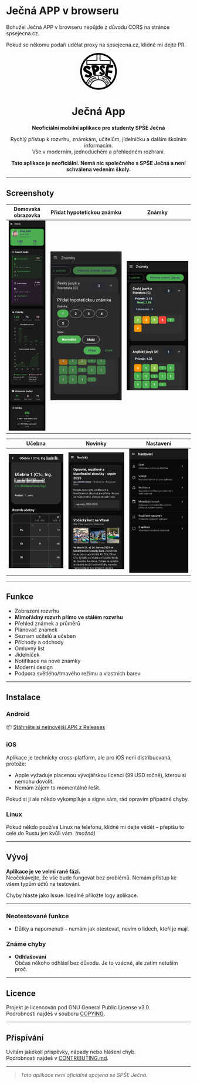 # Ječná APP v browseru

Bohužel Ječná APP v browseru nepůjde z důvodu CORS na stránce spsejecna.cz.

Pokud se někomu podaří udělat proxy na spsejecna.cz, klidně mi dejte PR.


<p align="center">
  <img src="./assets/images/icon.svg" alt="App Icon" width="100"/>
</p>
<h1 align="center">Ječná App</h1>
<p align="center"><b>Neoficiální mobilní aplikace pro studenty SPŠE Ječná</b></p>

<p align="center">
  Rychlý přístup k rozvrhu, známkám, učitelům, jídelníčku a dalším školním informacím.<br/>
  Vše v moderním, jednoduchém a přehledném rozhraní.
</p>

<p align="center"><b>Tato aplikace je neoficiální. Nemá nic společného s SPŠE Ječná a není schválena vedením školy.</b></p>

---

## Screenshoty

| Domovská obrazovka | Přidat hypotetickou známku | Známky |
|--------------------|--------|----------------|
| ![Homepage](./screenshots/homepage.jpg) | ![Přidat známku](./screenshots/add-znamka.jpg) | ![Známky](./screenshots/znamky.jpg) |

| Učebna | Novinky | Nastavení |
|--------|---------|------------|
| ![Učebna](./screenshots/ucebna.jpg) | ![Novinky](./screenshots/novinky.jpg) | ![Nastavení](./screenshots/nastaveni.jpg) |

---

## Funkce

- Zobrazení rozvrhu
- **Mimořádný rozvrh přímo ve stálém rozvrhu**
- Přehled známek a průměrů
- Plánovač známek
- Seznam učitelů a učeben
- Příchody a odchody
- Omluvný list
- Jídelníček
- Notifikace na nové známky
- Moderní design
- Podpora světlého/tmavého režimu a vlastních barev

---

## Instalace

### Android

📦 [Stáhněte si nejnovější APK z Releases](https://github.com/jzitnik-dev/jecnaapp/releases)

### iOS

Aplikace je technicky cross-platform, ale pro iOS není distribuovaná, protože:

- Apple vyžaduje placenou vývojářskou licenci (99 USD ročně), kterou si nemohu dovolit.
- Nemám zájem to momentálně řešit.

Pokud si ji ale někdo vykompiluje a signe sám, rád opravím případné chyby.

### Linux

Pokud někdo používá Linux na telefonu, klidně mi dejte vědět – přepíšu to celé do Rustu jen kvůli vám. *(možná)*

---

## Vývoj

**Aplikace je ve velmi rané fázi.**  
Neočekávejte, že vše bude fungovat bez problémů. Nemám přístup ke všem typům účtů na testování.

Chyby hlaste jako Issue. Ideálně přiložte logy aplikace.

---

### Neotestované funkce

- Důtky a napomenutí – nemám jak otestovat, nevím o lidech, kteří je mají.

### Známé chyby

- **Odhlašování**  
  Občas někoho odhlásí bez důvodu. Je to vzácné, ale zatím netuším proč.

---

## Licence

Projekt je licencován pod GNU General Public License v3.0.  
Podrobnosti najdeš v souboru [COPYING](COPYING).

---

## Přispívání

Uvítám jakékoli příspěvky, nápady nebo hlášení chyb.  
Podrobnosti najdeš v [CONTRIBUTING.md](CONTRIBUTING.md).

---

> *Tato aplikace není oficiálně spojena se SPŠE Ječná.*
